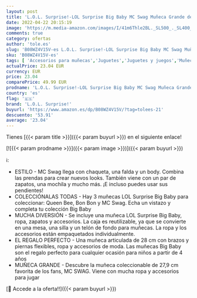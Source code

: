 ```yaml
---
layout: post
title: 'L.O.L. Surprise!-LOL Surprise Big Baby MC Swag Muñeca Grande de 27 9 cm-con Ropa  Zapatos  Accesorios y más-Caja Reutilizable-Pendientes USA y Comparte-Coleccionable-Edad: 4+ años  Color  577461 '
date: 2022-04-22 20:15:19
image: 'https://m.media-amazon.com/images/I/41m6Thle2BL._SL500_._SL400_.jpg'
comments: true
category: ofertas
author: 'tole.es'
slug: 'B08WZ4V15V-es L.O.L. Surprise!-LOL Surprise Big Baby MC Swag Muñeca...'
sku: 'B08WZ4V15V-es'
tags: [ 'Accesorios para muñecas','Juguetes','Juguetes y juegos','Muñecas y accesorios','Sets de accesorios','l.o.l. surprise!','zapatos','🇪🇸', ]
actualPrice: 23.04 EUR
currency: EUR
price: 23.04
comparePrice: 49.99 EUR
prodname: 'L.O.L. Surprise!-LOL Surprise Big Baby MC Swag Muñeca Grande de 27 9 cm-con Ropa  Zapatos  Accesorios y más-Caja Reutilizable-Pendientes USA y Comparte-Coleccionable-Edad: 4+ años  Color  577461 '
country: 'es'
flag: '🇪🇸'
brand: 'L.O.L. Surprise!'
buyurl: 'https://www.amazon.es/dp/B08WZ4V15V/?tag=tolees-21'
descuento: '53.91'
average: '23.04'
---
```


Tienes [{{< param title >}}]({{< param buyurl >}}) en el siguiente enlace!

[![{{< param prodname >}}]({{< param image >}})]({{< param buyurl >}})

ℹ️:

- ESTILO - MC Swag llega con chaqueta, una falda y un body. Combina las prendas para crear nuevos looks. También viene con un par de zapatos, una mochila y mucho más. ¡E incluso puedes usar sus pendientes!
- COLECCIÓNALAS TODAS - Hay 3 muñecas LOL Surprise Big Baby para coleccionar: Queen Bee, Bon Bon y MC Swag. Echa un vistazo y completa tu colección Big Baby
- MUCHA DIVERSIÓN - Se incluye una muñeca LOL Surprise Big Baby, ropa, zapatos y accesorios. La caja es reutilizable, ya que se convierte en una mesa, una silla y un telón de fondo para muñecas. La ropa y los accesorios están empaquetados individualmente.
- EL REGALO PERFECTO - Una muñeca articulada de 28 cm con brazos y piernas flexibles, ropa y accesorios de moda. Las muñecas Big Baby son el regalo perfecto para cualquier ocasión para niños a partir de 4 años
- MUÑECA GRANDE - Descubre la muñeca coleccionable de 27,9 cm favorita de los fans, MC SWAG. Viene con mucha ropa y accesorios para jugar

[🛒 Accede a la oferta!!]({{< param buyurl >}})
